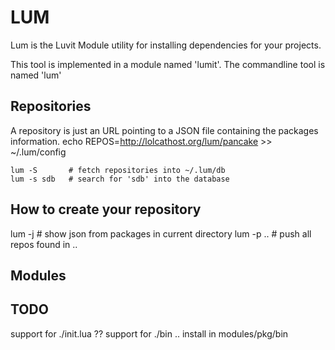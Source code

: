 LUM
===
Lum is the Luvit Module utility for installing dependencies for your projects.

This tool is implemented in a module named 'lumit'. The commandline tool is named 'lum'

Repositories
------------
A repository is just an URL pointing to a JSON file containing the packages information.
	echo REPOS=http://lolcathost.org/lum/pancake >> ~/.lum/config

	lum -S       # fetch repositories into ~/.lum/db
	lum -s sdb   # search for 'sdb' into the database

How to create your repository
-----------------------------
lum -j     # show json from packages in current directory
lum -p ..  # push all repos found in ..

Modules
-------


TODO
----
support for ./init.lua ??
support for ./bin .. install in modules/pkg/bin
